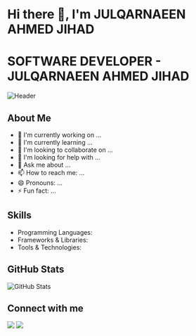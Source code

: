 # Hi there 👋, I'm JULQARNAEEN AHMED JIHAD
# **SOFTWARE DEVELOPER - JULQARNAEEN AHMED JIHAD** 
![Header]([https://capsule-render.vercel.app/api?type=waving&color=050c13&height=300&section=header&text=JULQARNAEEN%20AHMED%20JIHAD&fontSize=60&fontColor=ffffff&animation=twinkling&fontAlignY=35&desc=🖥️%20SOFTWARE%20DEVELOPER%20🖥️&descAlign=center&descSize=20](https://capsule-render.vercel.app/api?type=waving&color=050c13&height=300&section=header&text=JULQARNAEEN%20AHMED%20JIHAD&fontSize=60&fontColor=ffffff&animation=twinkling&fontAlignY=35&desc=🖥️%20SOFTWARE%20DEVELOPER%20🖥️&descAlign=center&descSize=20))

## About Me
- 🔭 I'm currently working on ...
- 🌱 I'm currently learning ...
- 👯 I'm looking to collaborate on ...
- 🤔 I'm looking for help with ...
- 💬 Ask me about ...
- 📫 How to reach me: ...
- 😄 Pronouns: ...
- ⚡ Fun fact: ...

## Skills
- Programming Languages: 
- Frameworks & Libraries: 
- Tools & Technologies: 

## GitHub Stats
![GitHub Stats](https://github-readme-stats.vercel.app/api?username=julqarnaeen&show_icons=true&theme=radical)

## Connect with me
[<img src="https://img.shields.io/badge/LinkedIn-0077B5?style=for-the-badge&logo=linkedin&logoColor=white" />](https://linkedin.com/in/your-profile)
[<img src="https://img.shields.io/badge/GitHub-100000?style=for-the-badge&logo=github&logoColor=white" />](https://github.com/julqarnaeen)
